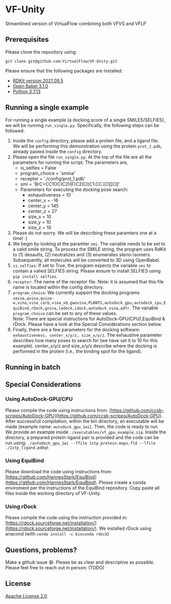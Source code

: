 # VF-Unity
Streamlined version of VirtualFlow combining both VFVS and VFLP


## Prerequisites
Please clone the repository using: 
```
git clone git@github.com:VirtualFlow/VF-Unity.git
```
Please ensure that the following packages are installed: 
- [RDKit version 2021.09.5](https://www.rdkit.org/docs/Install.html)
- [Open Babel 3.1.0](https://openbabel.org/docs/dev/Installation/install.html)
- [Python 3.7.13](https://www.python.org/downloads/)



## Running a single example
For running a single example (a docking score of a single SMILES/SELFIES), we will be running `run_single.py`. Specifically, the following steps can be followed: 
1. Inside the `config` directory, please add a protein file, and a ligand file. We will be performing this demonstration using the protein `prot_1.pdb`, already pasted inside the `config` directory.
2. Please open the file `run_single.py`. At the top of the file are all the parameters for running the script. The parameters are, 
   - is_selfies     = False 
   - program_choice = 'smina' 
   - receptor       = './config/prot_1.pdb'
   - smi            = 'BrC=CC1OC(C2)(F)C2(Cl)C1.CC.[Cl][Cl]'
   - Parameters for executing the docking pose search: 
     - exhaustiveness = 10
     - center_x       = -16  
     - center_y       = 145  
     - center_z       = 27   
     - size_x         = 10  
     - size_y         = 10   
     - size_z         = 10   
3. Please do not worry. We will be describing these paramters one at a time! :)
4. We begin by looking at the paramter `smi`. The variable needs to be set to a valid smile string. To process the SMILE string, the program uses RdKit to (1) desaults, (2) neutralizes and (3) enumerates sterio-isomers. Subsequently, all molecules will be converted to 3D using OpenBabel. 
5. `is_selfies`: If set to True, the program expects the variable `smi` to contain a valied SELFIES string. Please ensure to install SELFIES using `pip install selfies`. 
6. `receptor`: The name of the receptor file. Note: it is assumed that this file name is located within the config directory. 
7. `program_choice`: We currently support the docking programs `smina,qvina,qvina-w,vina,vina_carb,vina_xb,gwovina,PLANTS,autodock_gpu,autodock_cpu,EquiBind,rDock,gnina,ledock,idock,autodock_vina,adfr`. The variable `program_choice` can be set to any of these values. <br />Note: There are special instructions for AutoDock-GPU(CPU),EquiBind & rDock. Please have a look at the Special Considerations section below. 
8. Finally, there are a few parameters for the docking software: `exhaustiveness, center_x/y/z, size_x/y/z`. The exhaustive parameter describes how many poses to search for (we have set it to 10 for this example). center_x/y/z and size_x/y/z describe where the docking is performed in the protein (i.e., the binding spot for the ligand). 


## Running in batch 


## Special Considerations
### Using AutoDock-GPU/CPU
Please compile the code using instructions from: [https://github.com/ccsb-scripps/AutoDock-GPU](https://github.com/ccsb-scripps/AutoDock-GPU). 
After successfull compilation, within the bin directory, an executable will be made (example name: `autodock_gpu_1wi`). Then, the code is ready to run. 
We provide an example inside `./executables/vf_gpu_example.zip`. Inside the directory, a prepared protein-ligand pair is provided and the code can be run 
using: `./autodock_gpu_1wi --ffile 1stp_protein.maps.fld --lfile ./1stp_ligand.pdbqt`


### Using EquiBind
Please download the code using instructions from: [https://github.com/HannesStark/EquiBind](https://github.com/HannesStark/EquiBind). 
Please create a conda enviroment per the instructions of the EquiBind repository. 
Copy paste all files inside the working directory of VF-Unity. 


### Using rDock
Please compile the code using the instruction provided in: [https://rdock.sourceforge.net/installation/](https://rdock.sourceforge.net/installation/). 
We installed rDock using anacond (with `conda install -c bioconda rdock`)


## Questions, problems?
Make a github issue 😄. Please be as clear and descriptive as possible. Please feel free to reach
out in person: (TODO)

## License

[Apache License 2.0](https://choosealicense.com/licenses/apache-2.0/)
